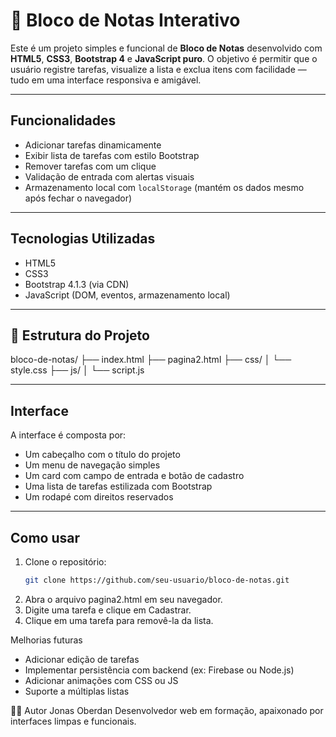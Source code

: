 # 📝 Bloco de Notas Interativo

Este é um projeto simples e funcional de **Bloco de Notas** desenvolvido com **HTML5**, **CSS3**, **Bootstrap 4** e **JavaScript puro**. O objetivo é permitir que o usuário registre tarefas, visualize a lista e exclua itens com facilidade — tudo em uma interface responsiva e amigável.

---

##  Funcionalidades

- Adicionar tarefas dinamicamente
- Exibir lista de tarefas com estilo Bootstrap
- Remover tarefas com um clique
- Validação de entrada com alertas visuais
- Armazenamento local com `localStorage` (mantém os dados mesmo após fechar o navegador)

---

##  Tecnologias Utilizadas

- HTML5
- CSS3
- Bootstrap 4.1.3 (via CDN)
- JavaScript (DOM, eventos, armazenamento local)

---

## 📁 Estrutura do Projeto
bloco-de-notas/ ├── index.html ├── pagina2.html ├── css/ │   └── style.css ├── js/ │   └── script.js

---

##  Interface

A interface é composta por:
- Um cabeçalho com o título do projeto
- Um menu de navegação simples
- Um card com campo de entrada e botão de cadastro
- Uma lista de tarefas estilizada com Bootstrap
- Um rodapé com direitos reservados

---

##  Como usar

1. Clone o repositório:
   ```bash
   git clone https://github.com/seu-usuario/bloco-de-notas.git

2. Abra o arquivo pagina2.html em seu navegador.
3. Digite uma tarefa e clique em Cadastrar.
4. Clique em uma tarefa para removê-la da lista.

Melhorias futuras
- Adicionar edição de tarefas
- Implementar persistência com backend (ex: Firebase ou Node.js)
- Adicionar animações com CSS ou JS
- Suporte a múltiplas listas

👨‍💻 Autor
Jonas Oberdan
Desenvolvedor web em formação, apaixonado por interfaces limpas e funcionais.


